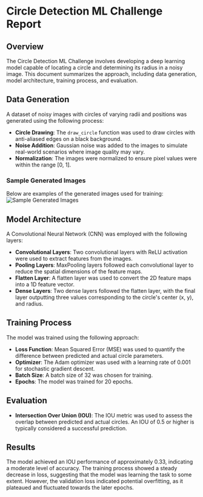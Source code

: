 
# Circle Detection ML Challenge Report

## Overview
The Circle Detection ML Challenge involves developing a deep learning model capable of locating a circle and determining its radius in a noisy image. This document summarizes the approach, including data generation, model architecture, training process, and evaluation.

## Data Generation
A dataset of noisy images with circles of varying radii and positions was generated using the following process:

- **Circle Drawing**: The `draw_circle` function was used to draw circles with anti-aliased edges on a black background.
- **Noise Addition**: Gaussian noise was added to the images to simulate real-world scenarios where image quality may vary.
- **Normalization**: The images were normalized to ensure pixel values were within the range [0, 1].

### Sample Generated Images
Below are examples of the generated images used for training:
![Sample Generated Images](https://github.com/Maryam-1/Circle-Detection-ML-Challenge-/blob/main/Screenshot%2024-01-09%at%15.47.40.png)

## Model Architecture
A Convolutional Neural Network (CNN) was employed with the following layers:

- **Convolutional Layers**: Two convolutional layers with ReLU activation were used to extract features from the images.
- **Pooling Layers**: MaxPooling layers followed each convolutional layer to reduce the spatial dimensions of the feature maps.
- **Flatten Layer**: A flatten layer was used to convert the 2D feature maps into a 1D feature vector.
- **Dense Layers**: Two dense layers followed the flatten layer, with the final layer outputting three values corresponding to the circle's center (x, y), and radius.

## Training Process
The model was trained using the following approach:

- **Loss Function**: Mean Squared Error (MSE) was used to quantify the difference between predicted and actual circle parameters.
- **Optimizer**: The Adam optimizer was used with a learning rate of 0.001 for stochastic gradient descent.
- **Batch Size**: A batch size of 32 was chosen for training.
- **Epochs**: The model was trained for 20 epochs.

## Evaluation
- **Intersection Over Union (IOU)**: The IOU metric was used to assess the overlap between predicted and actual circles. An IOU of 0.5 or higher is typically considered a successful prediction.

## Results
The model achieved an IOU performance of approximately 0.33, indicating a moderate level of accuracy. The training process showed a steady decrease in loss, suggesting that the model was learning the task to some extent. However, the validation loss indicated potential overfitting, as it plateaued and fluctuated towards the later epochs.




